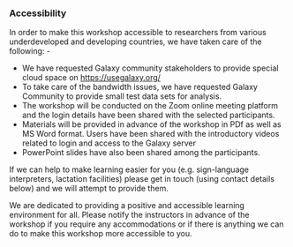 ### Accessibility

In order to make this workshop accessible to researchers from various underdeveloped and developing countries, we have taken care of the following: - 

* We have requested Galaxy community stakeholders to provide special cloud space on https://usegalaxy.org/
* To take care of the bandwidth issues, we have requested Galaxy Community to provide small test data sets for analysis.
* The workshop will be conducted on the Zoom online meeting platform and the login details have been shared with the selected participants.
* Materials will be provided in advance of the workshop in PDf as well as MS Word format.
Users have been shared with the introductory videos related to login and access to the Galaxy server
* PowerPoint slides have also been shared among the participants.

If we can help to make learning easier for you (e.g. sign-language interpreters, lactation facilities) please get in touch (using contact details below) and we will attempt to provide them.

We are dedicated to providing a positive and accessible learning environment for all.
Please notify the instructors in advance of the workshop if you require any accommodations or if there is anything we can do to make this workshop more accessible to you.
